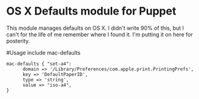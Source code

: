 OS X Defaults module for Puppet
==================
This module manages defaults on OS X. I didn't write 90% of this, but I can't for the life of me remember where I found it. I'm putting it on here for posterity.

#Usage
	include mac-defaults
	
	mac-defaults { "set-a4":
          domain => '/Library/Preferences/com.apple.print.PrintingPrefs',
          key => 'DefaultPaperID',
          type => 'string',
          value => "iso-a4",
	}